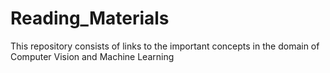 # Reading_Materials
This repository consists of links to the important concepts in the domain of Computer Vision and Machine Learning
